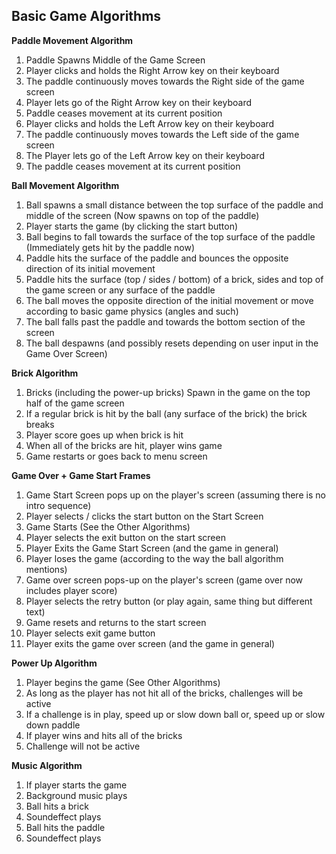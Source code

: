 ## **Basic Game Algorithms**

**Paddle Movement Algorithm**
1. Paddle Spawns Middle of the Game Screen
2. Player clicks and holds the Right Arrow key on their keyboard 
3. The paddle continuously moves towards the Right side of the game screen
4. Player lets go of the Right Arrow key on their keyboard
5. Paddle ceases movement at its current position
6. Player clicks and holds the Left Arrow key on their keyboard
7. The paddle continuously moves towards the Left side of the game screen
8. The Player lets go of the Left Arrow key on their keyboard
9. The paddle ceases movement at its current position

**Ball Movement Algorithm**
1. Ball spawns a small distance between the top surface of the paddle and middle of the screen (Now spawns on top of the paddle)
2. Player starts the game (by clicking the start button)
3. Ball begins to fall towards the surface of the top surface of the paddle (Immediately gets hit by the paddle now)
4. Paddle hits the surface of the paddle and bounces the opposite direction of its initial movement
5. Paddle hits the surface (top / sides / bottom) of a brick, sides and top of the game screen or any surface of the paddle
6. The ball moves the opposite direction of the initial movement or move according to basic game physics (angles and such)
7. The ball falls past the paddle and towards the bottom section of the screen
8. The ball despawns (and possibly resets depending on user input in the Game Over Screen)

**Brick Algorithm**
1. Bricks (including the power-up bricks) Spawn in the game on the top half of the game screen
2. If a regular brick is hit by the ball (any surface of the brick) the brick breaks
3. Player score goes up when brick is hit
4. When all of the bricks are hit, player wins game
5. Game restarts or goes back to menu screen

**Game Over + Game Start Frames**
1. Game Start Screen pops up on the player's screen (assuming there is no intro sequence)
2. Player selects / clicks the start button on the Start Screen
3. Game Starts (See the Other Algorithms)
4. Player selects the exit button on the start screen
5. Player Exits the Game Start Screen (and the game in general)
6. Player loses the game (according to the way the ball algorithm mentions)
7. Game over screen pops-up on the player's screen (game over now includes player score)
8. Player selects the retry button (or play again, same thing but different text)
9. Game resets and returns to the start screen
10. Player selects exit game button
11. Player exits the game over screen (and the game in general)

**Power Up Algorithm**
1. Player begins the game (See Other Algorithms)
2. As long as the player has not hit all of the bricks, challenges will be active
3. If a challenge is in play, speed up or slow down ball or, speed up or slow down paddle
4. If player wins and hits all of the bricks
5. Challenge will not be active

**Music Algorithm**
1. If player starts the game
2. Background music plays
3. Ball hits a brick
4. Soundeffect plays
5. Ball hits the paddle
6. Soundeffect plays


